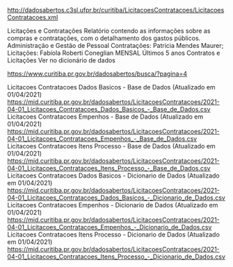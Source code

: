 http://dadosabertos.c3sl.ufpr.br/curitiba/LicitacoesContratacoes/LicitacoesContratacoes.xml


<dadosabertos>
<conjunto>
<titulo>Licitações e Contratações</titulo>
<descricao>Relatório contendo as informações sobre as compras e contratações, com o detalhamento dos gastos públicos.</descricao>
<orgaoresponsavel>Administração e Gestão de Pessoal</orgaoresponsavel>
<responsavel>Contratações: Patricia Mendes Maurer; Licitações: Fabíola Roberti Coneglian</responsavel>
<frequenciaatualizacao>MENSAL</frequenciaatualizacao>
<espectrotemporal>Últimos 5 anos</espectrotemporal>
<grupos>Contratos e Licitações</grupos>
<campos>Ver no dicionário de dados</campos>
<observacoes/>
<dados>
<dado nome="Licitacoes Contratacoes Dados Basicos - Base de Dados" arquivo="2021-04-01_Licitacoes_Contratacoes_Dados_Basicos_-_Base_de_Dados.csv"/>
<dado nome="Licitacoes Contratacoes Dados Basicos - Dicionario de Dados" arquivo="2021-04-01_Licitacoes_Contratacoes_Dados_Basicos_-_Dicionario_de_Dados.csv"/>
<dado nome="Licitacoes Contratacoes Empenhos - Base de Dados" arquivo="2021-04-01_Licitacoes_Contratacoes_Empenhos_-_Base_de_Dados.csv"/>
<dado nome="Licitacoes Contratacoes Empenhos - Dicionario de Dados" arquivo="2021-04-01_Licitacoes_Contratacoes_Empenhos_-_Dicionario_de_Dados.csv"/>
<dado nome="Licitacoes Contratacoes Itens Processo - Base de Dados" arquivo="2021-04-01_Licitacoes_Contratacoes_Itens_Processo_-_Base_de_Dados.csv"/>
<dado nome="Licitacoes Contratacoes Itens Processo - Dicionario de Dados" arquivo="2021-04-01_Licitacoes_Contratacoes_Itens_Processo_-_Dicionario_de_Dados.csv"/>
</dados>
</conjunto>
</dadosabertos>


https://www.curitiba.pr.gov.br/dadosabertos/busca/?pagina=4

Licitacoes Contratacoes Dados Basicos - Base de Dados (Atualizado em 01/04/2021)
https://mid.curitiba.pr.gov.br/dadosabertos/LicitacoesContratacoes/2021-04-01_Licitacoes_Contratacoes_Dados_Basicos_-_Base_de_Dados.csv
Licitacoes Contratacoes Empenhos - Base de Dados (Atualizado em 01/04/2021)
https://mid.curitiba.pr.gov.br/dadosabertos/LicitacoesContratacoes/2021-04-01_Licitacoes_Contratacoes_Empenhos_-_Base_de_Dados.csv
Licitacoes Contratacoes Itens Processo - Base de Dados (Atualizado em 01/04/2021)
https://mid.curitiba.pr.gov.br/dadosabertos/LicitacoesContratacoes/2021-04-01_Licitacoes_Contratacoes_Itens_Processo_-_Base_de_Dados.csv
Licitacoes Contratacoes Dados Basicos - Dicionario de Dados (Atualizado em 01/04/2021)
https://mid.curitiba.pr.gov.br/dadosabertos/LicitacoesContratacoes/2021-04-01_Licitacoes_Contratacoes_Dados_Basicos_-_Dicionario_de_Dados.csv
Licitacoes Contratacoes Empenhos - Dicionario de Dados (Atualizado em 01/04/2021)
https://mid.curitiba.pr.gov.br/dadosabertos/LicitacoesContratacoes/2021-04-01_Licitacoes_Contratacoes_Empenhos_-_Dicionario_de_Dados.csv
Licitacoes Contratacoes Itens Processo - Dicionario de Dados (Atualizado em 01/04/2021)
https://mid.curitiba.pr.gov.br/dadosabertos/LicitacoesContratacoes/2021-04-01_Licitacoes_Contratacoes_Itens_Processo_-_Dicionario_de_Dados.csv
